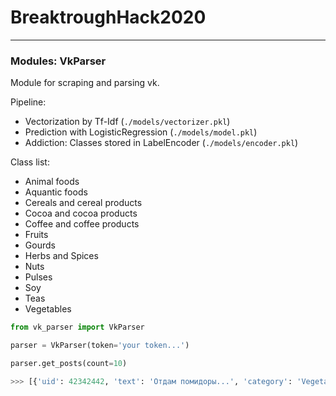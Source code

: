# BreaktroughHack2020

---

### Modules: VkParser 

Module for scraping and parsing vk.

Pipeline: 
- Vectorization by Tf-Idf (`./models/vectorizer.pkl`)
- Prediction with LogisticRegression (`./models/model.pkl`)
- Addiction: Classes stored in LabelEncoder (`./models/encoder.pkl`)

Class list: 
- Animal foods
- Aquantic foods
- Cereals and cereal products
- Cocoa and cocoa products
- Coffee and coffee products
- Fruits
- Gourds
- Herbs and Spices
- Nuts
- Pulses
- Soy
- Teas
- Vegetables


```python
from vk_parser import VkParser 

parser = VkParser(token='your token...')

parser.get_posts(count=10)

>>> [{'uid': 42342442, 'text': 'Отдам помидоры...', 'category': 'Vegetables', 'location': 'Moscow', 'imgs': 'https://sun1-83.userapi.com/GE_s8ISzKaFlWvxwf_BQcqdRCvqHWVEblEjuAQ/OAeJmAI3DcA.jpg https://sun1-90.userapi.com/D0hGvzNOvYSuC5i6Axfklcz5Eyh-phqaAyp-HA/EQzMeWUWQ54.jpg' ...}, {'uid': 55434, 'text': 'Отдам огурцы', ...} ...]

```
 
